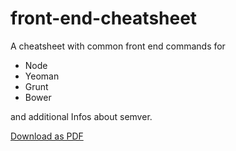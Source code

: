 front-end-cheatsheet
====================

A cheatsheet with common front end commands for

* Node
* Yeoman
* Grunt
* Bower

and additional Infos about semver.

[Download as PDF](https://github.com/markusfalk/front-end-cheatsheet/blob/master/pdf/front-end-cheat-sheet.pdf?raw=true)

